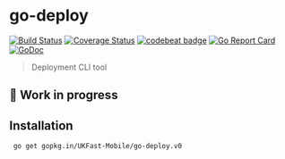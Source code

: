 # go-deploy
[![Build Status](https://travis-ci.org/UKFast-Mobile/go-deploy.svg?branch=master)](https://travis-ci.org/UKFast-Mobile/go-deploy)
[![Coverage Status](https://coveralls.io/repos/github/UKFast-Mobile/go-deploy/badge.svg?branch=master)](https://coveralls.io/github/UKFast-Mobile/go-deploy?branch=master)
[![codebeat badge](https://codebeat.co/badges/7176d1f3-efeb-4341-8c29-0a4c2777bb97)](https://codebeat.co/projects/github-com-ukfast-mobile-go-deploy-master)
[![Go Report Card](https://goreportcard.com/badge/github.com/UKFast-Mobile/go-deploy)](https://goreportcard.com/report/github.com/UKFast-Mobile/go-deploy)
[![GoDoc](https://godoc.org/github.com/UKFast-Mobile/go-deploy?status.svg)](https://godoc.org/github.com/UKFast-Mobile/go-deploy)

> Deployment CLI tool

## :hammer: Work in progress

## Installation

```
 go get gopkg.in/UKFast-Mobile/go-deploy.v0
```